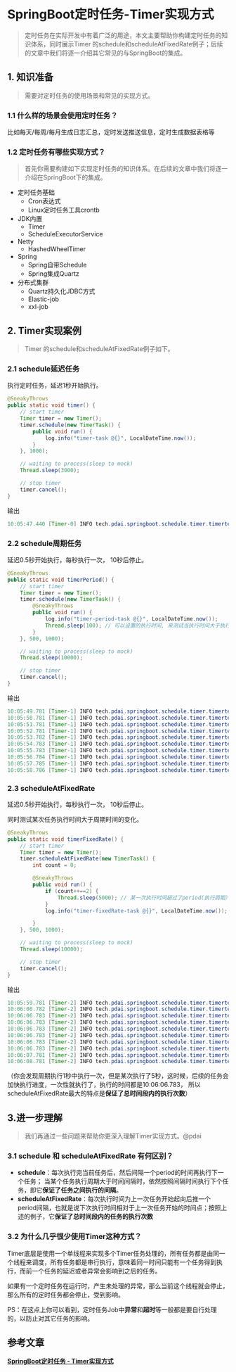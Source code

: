 # SpringBoot定时任务-Timer实现方式

>定时任务在实际开发中有着广泛的用途，本文主要帮助你构建定时任务的知识体系，同时展示Timer 的schedule和scheduleAtFixedRate例子；后续的文章中我们将逐一介绍其它常见的与SpringBoot的集成。

## 1. 知识准备

> 需要对定时任务的使用场景和常见的实现方式。

### 1.1 什么样的场景会使用定时任务？

比如每天/每周/每月生成日志汇总，定时发送推送信息，定时生成数据表格等

### 1.2 定时任务有哪些实现方式？

> 首先你需要构建如下实现定时任务的知识体系。在后续的文章中我们将逐一介绍在SpringBoot下的集成。

- 定时任务基础
  - Cron表达式
  - Linux定时任务工具crontb
- JDK内置
  - Timer
  - ScheduleExecutorService
- Netty
  - HashedWheelTimer
- Spring
  - Spring自带Schedule
  - Spring集成Quartz
- 分布式集群
  - Quartz持久化JDBC方式
  - Elastic-job
  - xxl-job

## 2. Timer实现案例

> Timer 的schedule和scheduleAtFixedRate例子如下。

### 2.1 schedule延迟任务

执行定时任务，延迟1秒开始执行。

```java
@SneakyThrows
public static void timer() {
    // start timer
    Timer timer = new Timer();
    timer.schedule(new TimerTask() {
        public void run() {
            log.info("timer-task @{}", LocalDateTime.now());
        }
    }, 1000);

    // waiting to process(sleep to mock)
    Thread.sleep(3000);

    // stop timer
    timer.cancel();
}
```

输出

```java
10:05:47.440 [Timer-0] INFO tech.pdai.springboot.schedule.timer.timertest.TimerTester - timer-task @2021-10-01T20:05:47.436
```

### 2.2 schedule周期任务

延迟0.5秒开始执行，每秒执行一次， 10秒后停止。

```java
@SneakyThrows
public static void timerPeriod() {
    // start timer
    Timer timer = new Timer();
    timer.schedule(new TimerTask() {
        @SneakyThrows
        public void run() {
            log.info("timer-period-task @{}", LocalDateTime.now());
            Thread.sleep(100); // 可以设置的执行时间, 来测试当执行时间大于执行周期时任务执行的变化 
        }
    }, 500, 1000);

    // waiting to process(sleep to mock)
    Thread.sleep(10000);

    // stop timer
    timer.cancel();
}
```

输出

```java
10:05:49.781 [Timer-1] INFO tech.pdai.springboot.schedule.timer.timertest.TimerTester - timer-period-task @2021-10-01T10:05:49.781
10:05:50.781 [Timer-1] INFO tech.pdai.springboot.schedule.timer.timertest.TimerTester - timer-period-task @2021-10-01T10:05:50.781
10:05:51.781 [Timer-1] INFO tech.pdai.springboot.schedule.timer.timertest.TimerTester - timer-period-task @2021-10-01T10:05:51.781
10:05:52.781 [Timer-1] INFO tech.pdai.springboot.schedule.timer.timertest.TimerTester - timer-period-task @2021-10-01T10:05:52.781
10:05:53.782 [Timer-1] INFO tech.pdai.springboot.schedule.timer.timertest.TimerTester - timer-period-task @2021-10-01T10:05:53.782
10:05:54.783 [Timer-1] INFO tech.pdai.springboot.schedule.timer.timertest.TimerTester - timer-period-task @2021-10-01T10:05:54.783
10:05:55.783 [Timer-1] INFO tech.pdai.springboot.schedule.timer.timertest.TimerTester - timer-period-task @2021-10-01T10:05:55.783
10:05:56.784 [Timer-1] INFO tech.pdai.springboot.schedule.timer.timertest.TimerTester - timer-period-task @2021-10-01T10:05:56.784
10:05:57.785 [Timer-1] INFO tech.pdai.springboot.schedule.timer.timertest.TimerTester - timer-period-task @2021-10-01T10:05:57.785
10:05:58.786 [Timer-1] INFO tech.pdai.springboot.schedule.timer.timertest.TimerTester - timer-period-task @2021-10-01T10:05:58.786
```

### 2.3 scheduleAtFixedRate

延迟0.5秒开始执行，每秒执行一次， 10秒后停止。

同时测试某次任务执行时间大于周期时间的变化。

```java
@SneakyThrows
public static void timerFixedRate() {
    // start timer
    Timer timer = new Timer();
    timer.scheduleAtFixedRate(new TimerTask() {
        int count = 0;

        @SneakyThrows
        public void run() {
            if (count++==2) {
                Thread.sleep(5000); // 某一次执行时间超过了period(执行周期）
            }
            log.info("timer-fixedRate-task @{}", LocalDateTime.now());

        }
    }, 500, 1000);

    // waiting to process(sleep to mock)
    Thread.sleep(10000);

    // stop timer
    timer.cancel();
}
```

输出

```java
10:05:59.781 [Timer-2] INFO tech.pdai.springboot.schedule.timer.timertest.TimerTester - timer-fixedRate-task @2021-10-01T10:05:59.781
10:06:00.782 [Timer-2] INFO tech.pdai.springboot.schedule.timer.timertest.TimerTester - timer-fixedRate-task @2021-10-01T10:06:00.782
10:06:06.783 [Timer-2] INFO tech.pdai.springboot.schedule.timer.timertest.TimerTester - timer-fixedRate-task @2021-10-01T10:06:06.783
10:06:06.783 [Timer-2] INFO tech.pdai.springboot.schedule.timer.timertest.TimerTester - timer-fixedRate-task @2021-10-01T10:06:06.783
10:06:06.783 [Timer-2] INFO tech.pdai.springboot.schedule.timer.timertest.TimerTester - timer-fixedRate-task @2021-10-01T10:06:06.783
10:06:06.783 [Timer-2] INFO tech.pdai.springboot.schedule.timer.timertest.TimerTester - timer-fixedRate-task @2021-10-01T10:06:06.783
10:06:06.783 [Timer-2] INFO tech.pdai.springboot.schedule.timer.timertest.TimerTester - timer-fixedRate-task @2021-10-01T10:06:06.783
10:06:06.783 [Timer-2] INFO tech.pdai.springboot.schedule.timer.timertest.TimerTester - timer-fixedRate-task @2021-10-01T10:06:06.783
10:06:07.781 [Timer-2] INFO tech.pdai.springboot.schedule.timer.timertest.TimerTester - timer-fixedRate-task @2021-10-01T10:06:07.781
10:06:08.781 [Timer-2] INFO tech.pdai.springboot.schedule.timer.timertest.TimerTester - timer-fixedRate-task @2021-10-01T10:06:08.781
```

（你会发现周期执行1秒中执行一次，但是某次执行了5秒，这时候，后续的任务会加快执行进度，一次性就执行了，执行的时间都是10:06:06.783， 所以scheduleAtFixedRate最大的特点是**保证了总时间段内的执行次数**）

## 3.进一步理解

> 我们再通过一些问题来帮助你更深入理解Timer实现方式。@pdai

### 3.1 schedule 和 scheduleAtFixedRate 有何区别？

- **schedule**：每次执行完当前任务后，然后间隔一个period的时间再执行下一个任务； 当某个任务执行周期大于时间间隔时，依然按照间隔时间执行下个任务，即它**保证了任务之间执行的间隔**。
- **scheduleAtFixedRate**：每次执行时间为上一次任务开始起向后推一个period间隔，也就是说下次执行时间相对于上一次任务开始的时间点；按照上述的例子，它**保证了总时间段内的任务的执行次数**

### 3.2 为什么几乎很少使用Timer这种方式？

Timer底层是使用一个单线程来实现多个Timer任务处理的，所有任务都是由同一个线程来调度，所有任务都是串行执行，意味着同一时间只能有一个任务得到执行，而前一个任务的延迟或者异常会影响到之后的任务。

如果有一个定时任务在运行时，产生未处理的异常，那么当前这个线程就会停止，那么所有的定时任务都会停止，受到影响。

PS：在这点上你可以看到，定时任务Job中**异常**和**超时**等一般都是要自行处理的，以防止对其它任务的影响。

## 参考文章

[**SpringBoot定时任务 - Timer实现方式**](https://pdai.tech/md/spring/springboot/springboot-x-task-timer.html)